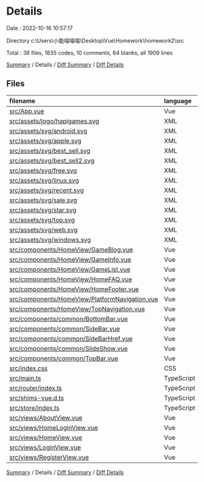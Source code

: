 # Details

Date : 2022-10-16 10:57:17

Directory c:\\Users\\小能喵喵喵\\Desktop\\Vue\\Homework\\homework2\\src

Total : 36 files,  1835 codes, 10 comments, 64 blanks, all 1909 lines

[Summary](results.md) / Details / [Diff Summary](diff.md) / [Diff Details](diff-details.md)

## Files
| filename | language | code | comment | blank | total |
| :--- | :--- | ---: | ---: | ---: | ---: |
| [src/App.vue](/src/App.vue) | Vue | 44 | 2 | 6 | 52 |
| [src/assets/logo/hapigames.svg](/src/assets/logo/hapigames.svg) | XML | 23 | 0 | 2 | 25 |
| [src/assets/svg/android.svg](/src/assets/svg/android.svg) | XML | 1 | 0 | 0 | 1 |
| [src/assets/svg/apple.svg](/src/assets/svg/apple.svg) | XML | 63 | 0 | 2 | 65 |
| [src/assets/svg/best_sell.svg](/src/assets/svg/best_sell.svg) | XML | 1 | 0 | 0 | 1 |
| [src/assets/svg/best_sell2.svg](/src/assets/svg/best_sell2.svg) | XML | 13 | 0 | 0 | 13 |
| [src/assets/svg/free.svg](/src/assets/svg/free.svg) | XML | 73 | 1 | 1 | 75 |
| [src/assets/svg/linux.svg](/src/assets/svg/linux.svg) | XML | 78 | 1 | 1 | 80 |
| [src/assets/svg/recent.svg](/src/assets/svg/recent.svg) | XML | 4 | 0 | 1 | 5 |
| [src/assets/svg/sale.svg](/src/assets/svg/sale.svg) | XML | 114 | 1 | 1 | 116 |
| [src/assets/svg/star.svg](/src/assets/svg/star.svg) | XML | 60 | 1 | 1 | 62 |
| [src/assets/svg/top.svg](/src/assets/svg/top.svg) | XML | 1 | 0 | 0 | 1 |
| [src/assets/svg/web.svg](/src/assets/svg/web.svg) | XML | 3 | 0 | 1 | 4 |
| [src/assets/svg/windows.svg](/src/assets/svg/windows.svg) | XML | 48 | 1 | 1 | 50 |
| [src/components/HomeView/GameBlog.vue](/src/components/HomeView/GameBlog.vue) | Vue | 33 | 0 | 0 | 33 |
| [src/components/HomeView/GameInfo.vue](/src/components/HomeView/GameInfo.vue) | Vue | 98 | 0 | 1 | 99 |
| [src/components/HomeView/GameList.vue](/src/components/HomeView/GameList.vue) | Vue | 84 | 0 | 2 | 86 |
| [src/components/HomeView/HomeFAQ.vue](/src/components/HomeView/HomeFAQ.vue) | Vue | 23 | 0 | 0 | 23 |
| [src/components/HomeView/HomeFooter.vue](/src/components/HomeView/HomeFooter.vue) | Vue | 54 | 0 | 0 | 54 |
| [src/components/HomeView/PlatformNavigation.vue](/src/components/HomeView/PlatformNavigation.vue) | Vue | 33 | 0 | 0 | 33 |
| [src/components/HomeView/TopNavigation.vue](/src/components/HomeView/TopNavigation.vue) | Vue | 34 | 0 | 0 | 34 |
| [src/components/common/BottomBar.vue](/src/components/common/BottomBar.vue) | Vue | 44 | 0 | 4 | 48 |
| [src/components/common/SideBar.vue](/src/components/common/SideBar.vue) | Vue | 200 | 0 | 1 | 201 |
| [src/components/common/SideBarHref.vue](/src/components/common/SideBarHref.vue) | Vue | 38 | 0 | 6 | 44 |
| [src/components/common/SlideShow.vue](/src/components/common/SlideShow.vue) | Vue | 0 | 0 | 1 | 1 |
| [src/components/common/TopBar.vue](/src/components/common/TopBar.vue) | Vue | 38 | 0 | 0 | 38 |
| [src/index.css](/src/index.css) | CSS | 44 | 1 | 1 | 46 |
| [src/main.ts](/src/main.ts) | TypeScript | 7 | 0 | 2 | 9 |
| [src/router/index.ts](/src/router/index.ts) | TypeScript | 39 | 0 | 5 | 44 |
| [src/shims-vue.d.ts](/src/shims-vue.d.ts) | TypeScript | 5 | 1 | 1 | 7 |
| [src/store/index.ts](/src/store/index.ts) | TypeScript | 13 | 0 | 2 | 15 |
| [src/views/AboutView.vue](/src/views/AboutView.vue) | Vue | 32 | 0 | 5 | 37 |
| [src/views/HomeLoginView.vue](/src/views/HomeLoginView.vue) | Vue | 16 | 0 | 3 | 19 |
| [src/views/HomeView.vue](/src/views/HomeView.vue) | Vue | 228 | 1 | 3 | 232 |
| [src/views/LoginView.vue](/src/views/LoginView.vue) | Vue | 101 | 0 | 5 | 106 |
| [src/views/RegisterView.vue](/src/views/RegisterView.vue) | Vue | 145 | 0 | 5 | 150 |

[Summary](results.md) / Details / [Diff Summary](diff.md) / [Diff Details](diff-details.md)